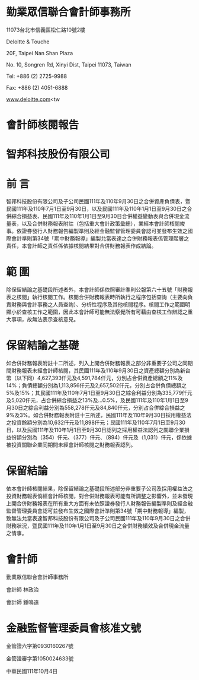 # 勤業眾信聯合會計師事務所

11073台北市信義區松仁路10號2樓

Deloitte & Touche

20F, Taipei Nan Shan Plaza

No. 10, Songren Rd, Xinyi Dist, Taipei 11073, Taiwan

Tel: +886 (2) 2725-9988

Fax: +886 (2) 4051-6888

www.deloitte.com<tw

# 會計師核閱報告

# 智邦科技股份有限公司

# 前 言

智邦科技股份有限公司及子公司民國111年及110年9月30日之合併資產負債表，暨民國111年及110年7月1日至9月30日，以及民國111年及110年1月1日至9月30日之合併綜合損益表、民國111年及110年1月1日至9月30日合併權益變動表與合併現金流量表，以及合併財務報表附註（包括重大會計政策彙總），業經本會計師核閱竣事。依證券發行人財務報告編製準則及經金融監督管理委員會認可並發布生效之國際會計準則第34號「期中財務報導」編製允當表達之合併財務報表係管理階層之責任，本會計師之責任係依據核閱結果對合併財務報表作成結論。

# 範 圍

除保留結論之基礎段所述者外，本會計師係依照審計準則公報第六十五號「財務報表之核閱」執行核閱工作。核閱合併財務報表時所執行之程序包括查詢（主要向負責財務與會計事務之人員查詢）、分析性程序及其他核閱程序。核閱工作之範圍明顯小於查核工作之範圍，因此本會計師可能無法察覺所有可藉由查核工作辨認之重大事項，故無法表示查核意見。

# 保留結論之基礎

如合併財務報表附註十二所述，列入上開合併財務報表之部分非重要子公司之同期間財務報表未經會計師核閱，其民國111年及110年9月30日之資產總額分別為新台幣（以下同）4,627,393仟元及4,591,784仟元，分別占合併資產總額之11%及14%；負債總額分別為1,113,856仟元及2,657,502仟元，分別占合併負債總額之5%及15%；其民國111年及110年7月1日至9月30日之綜合利益分別為335,779仟元及5,020仟元，占合併綜合損益之13%及...0.5%，及民國111年及110年1月1日至9月30日之綜合利益分別為558,278仟元及84,840仟元，分別占合併綜合損益之9%及3%。如合併財務報表附註十三所述，民國111年及110年9月30日採用權益法之投資餘額分別為10,632仟元及11,898仟元；民國111年及110年7月1日至9月30日，以及民國111年及110年1月1日至9月30日認列之採用權益法認列之關聯企業損益份額分別為（354）仟元、（377）仟元、（894）仟元及（1,031）仟元，係依據被投資關聯企業同期間未經會計師核閱之財務報表認列。

# 保留結論

依本會計師核閱結果，除保留結論之基礎段所述部分非重要子公司及採用權益法之投資財務報表倘經會計師核閱，對合併財務報表可能有所調整之影響外，並未發現上開合併財務報表在所有重大方面有未依照證券發行人財務報告編製準則及經金融監督管理委員會認可並發布生效之國際會計準則第34號「期中財務報導」編製，致無法允當表達智邦科技股份有限公司及子公司民國111年及110年9月30日之合併財務狀況，暨民國111年及110年1月1日至9月30日之合併財務績效及合併現金流量之情事。

# 會計師

勤業眾信聯合會計師事務所

會計師 林政治

會計師 鍾鳴遠

# 金融監督管理委員會核准文號

金管證六字第0930160267號

金管證審字第1050024633號

中華民國111年10月4日